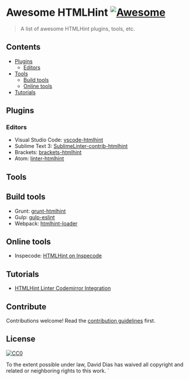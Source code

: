 # Awesome HTMLHint [![Awesome](https://awesome.re/badge.svg)](https://awesome.re)

> A list of awesome HTMLHint plugins, tools, etc.

## Contents

- [Plugins](#plugins)
  - [Editors](#editors)
- [Tools](#tools)
  - [Build tools](#build-tools)
  - [Online tools](#online-tools)
- [Tutorials](#tutorials)

## Plugins

### Editors

- Visual Studio Code: [vscode-htmlhint](https://github.com/Microsoft/vscode-htmlhint)
- Sublime Text 3:  [SublimeLinter-contrib-htmlhint](https://github.com/HTMLHint/SublimeLinter-contrib-htmlhint)
- Brackets:  [brackets-htmlhint](https://github.com/HTMLHint/brackets-htmlhint)
- Atom: [linter-htmlhint](https://github.com/AtomLinter/linter-htmlhint)

## Tools

## Build tools

- Grunt: [grunt-htmlhint](https://www.npmjs.com/package/grunt-htmlhint)
- Gulp: [gulp-eslint](https://www.npmjs.com/package/gulp-eslint)
- Webpack: [htmlhint-loader](https://www.npmjs.com/package/htmlhint-loader)

## Online tools

- Inspecode: [HTMLHint on Inspecode](https://inspecode.rocro.com/help/tools/htmlhint.html)

## Tutorials

- [HTMLHint Linter Codemirror Integration](https://www.youtube.com/watch?v=LjZI8bPSatY)

## Contribute

Contributions welcome! Read the [contribution guidelines](contributing.md) first.

## License

[![CC0](http://mirrors.creativecommons.org/presskit/buttons/88x31/svg/cc-zero.svg)](http://creativecommons.org/publicdomain/zero/1.0)

To the extent possible under law, David Dias has waived all copyright and
related or neighboring rights to this work.
`
